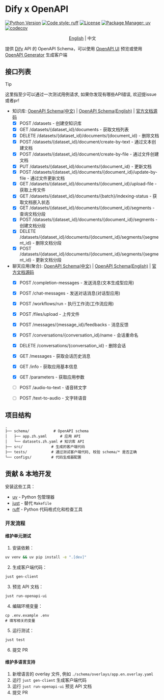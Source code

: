 # Dify x OpenAPI

[![Python Version](https://img.shields.io/badge/python-3.9%2B-blue)](https://www.python.org)
[![Code style: ruff](https://img.shields.io/badge/code%20style-ruff-000000.svg)](https://github.com/astral-sh/ruff)
[![License](https://img.shields.io/badge/license-MIT-green.svg)](LICENSE)
[![Package Manager: uv](https://img.shields.io/badge/package%20manager-uv-black)](https://github.com/astral-sh/uv)
[![codecov](https://codecov.io/gh/straydragon/dify-openapi/branch/main/graph/badge.svg)](https://codecov.io/gh/straydragon/dify-openapi)


<div align="center">

[English](./docs/README.en.md) | 中文

</div>

提供 [Dify](https://github.com/langgenius/dify) API 的 OpenAPI Schema，可以使用 [OpenAPI UI](https://github.com/swagger-api/swagger-ui) 预览或使用 [OpenAPI Generator](https://github.com/OpenAPITools/openapi-generator) 生成客户端

## 接口列表

> [!tip]
> 这里指至少可以通过一次测试用例请求, 如果你发现有哪些API错误, 欢迎提issue或者pr!

- 知识库: [OpenAPI Schema(中文)](./schema/datasets.zh.yaml) | [OpenAPI Schema(English)](./schema/datasets.en.yaml) | [官方文档源码](https://github.com/langgenius/dify/tree/0.15.3/web/app/(commonLayout)/datasets/template)
  - [x] POST /datasets - 创建空知识库
  - [x] GET /datasets/{dataset_id}/documents - 获取文档列表
  - [x] DELETE /datasets/{dataset_id}/documents/{document_id} - 删除文档
  - [x] POST /datasets/{dataset_id}/document/create-by-text - 通过文本创建文档
  - [x] POST /datasets/{dataset_id}/document/create-by-file - 通过文件创建文档
  - [x] PUT /datasets/{dataset_id}/documents/{document_id} - 更新文档
  - [x] POST /datasets/{dataset_id}/documents/{document_id}/update-by-file - 通过文件更新文档
  - [x] GET /datasets/{dataset_id}/documents/{document_id}/upload-file - 获取上传文件
  - [x] GET /datasets/{dataset_id}/documents/{batch}/indexing-status - 获取文档嵌入状态
  - [x] GET /datasets/{dataset_id}/documents/{document_id}/segments - 查询文档分段
  - [x] POST /datasets/{dataset_id}/documents/{document_id}/segments - 创建文档分段
  - [x] DELETE /datasets/{dataset_id}/documents/{document_id}/segments/{segment_id} - 删除文档分段
  - [x] POST /datasets/{dataset_id}/documents/{document_id}/segments/{segment_id} - 更新文档分段

- 聊天应用(聚合): [OpenAPI Schema(中文)](./schema/app.zh.yaml) | [OpenAPI Schema(English)](./schema/app.en.yaml) | [官方文档源码](https://github.com/langgenius/dify/tree/0.15.3/web/app/components/develop/template)
  - [x] POST /completion-messages - 发送消息(文本生成型应用)
  - [x] POST /chat-messages - 发送对话消息(对话型应用)
  - [x] POST /workflows/run - 执行工作流(工作流应用)
  - [x] POST /files/upload - 上传文件
  - [x] POST /messages/{message_id}/feedbacks - 消息反馈
  - [x] POST /conversations/{conversation_id}/name - 会话重命名
  - [x] DELETE /conversations/{conversation_id} - 删除会话
  - [x] GET /messages - 获取会话历史消息
  - [x] GET /info - 获取应用基本信息
  - [x] GET /parameters - 获取应用参数
  - [ ] POST /audio-to-text - 语音转文字
  - [ ] POST /text-to-audio - 文字转语音


## 项目结构

```
.
├── schema/           # OpenAPI schema
│   ├── app.zh.yaml      # 应用 API
│   └── datasets.zh.yaml # 知识库 API
├── src/             # 生成的客户端代码
├── tests/           # 通过测试客户端代码, 校验 schema/* 是否正确
└── configs/         # 代码生成器配置
```

## 贡献 & 本地开发

安装这些工具：

- [uv](https://github.com/astral-sh/uv) - Python 包管理器
- [just](https://github.com/casey/just) - 替代 `Makefile`
- [ruff](https://github.com/astral-sh/ruff) - Python 代码格式化和检查工具


### 开发流程

#### 维护单元测试

1. 安装依赖：
```bash
uv venv && uv pip install -e ".[dev]"
```

2. 生成客户端代码：
```bash
just gen-client
```

3. 预览 API 文档：
```bash
just run-openapi-ui
```

4. 编辑环境变量：

```
cp .env.example .env
# 填写相关的变量
```

5. 运行测试：
```bash
just test
```
6. 提交 PR

#### 维护多语言支持

1. 新增语言的 overlay 文件, 例如 `./schema/overlays/app.en.overlay.yaml`
2. 运行 `just gen-client` 生成客户端代码
3. 运行 `just run-openapi-ui` 预览 API 文档
4. 提交 PR


